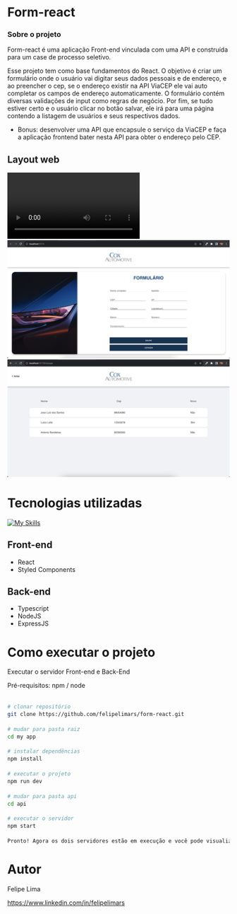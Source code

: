 # Form-react

### Sobre o projeto

Form-react é uma aplicação Front-end vinculada com uma API e construída para um case de processo seletivo.

Esse projeto tem como base fundamentos do React. O objetivo é criar um formulário onde o usuário vai digitar seus dados pessoais e de endereço, e ao preencher o cep, se o endereço existir na API ViaCEP ele vai auto completar os campos de endereço automaticamente.
O formulário contém diversas validações de input como regras de negócio. Por fim, se tudo estiver certo e o usuário clicar no botão salvar,
ele irá para uma página contendo a listagem de usuários e seus respectivos dados.

* Bonus: desenvolver uma API que encapsule o serviço da ViaCEP e faça a aplicação frontend bater nesta API para obter o endereço pelo CEP.


## Layout web

![video](https://github.com/felipelimars/form-react/blob/main/src/assets/4.mp4)
![Web 1](https://github.com/felipelimars/form-react/blob/main/src/assets/1.png)
![Web 2](https://github.com/felipelimars/form-react/blob/main/src/assets/2.png)

# Tecnologias utilizadas
[![My Skills](https://skillicons.dev/icons?i=ts,nodejs,react,express)](https://skillicons.dev)


## Front-end

- React 
- Styled Components

## Back-end
- Typescript
- NodeJS
- ExpressJS


# Como executar o projeto

Executar o servidor Front-end e Back-End

Pré-requisitos: npm / node

```bash / terminal

# clonar repositório
git clone https://github.com/felipelimars/form-react.git

# mudar para pasta raiz
cd my app

# instalar dependências
npm install

# executar o projeto
npm run dev

# mudar para pasta api
cd api

# executar o servidor
npm start

Pronto! Agora os dois servidores estão em execução e você pode visualizar o projeto.
```

# Autor

Felipe Lima

https://www.linkedin.com/in/felipelimars
